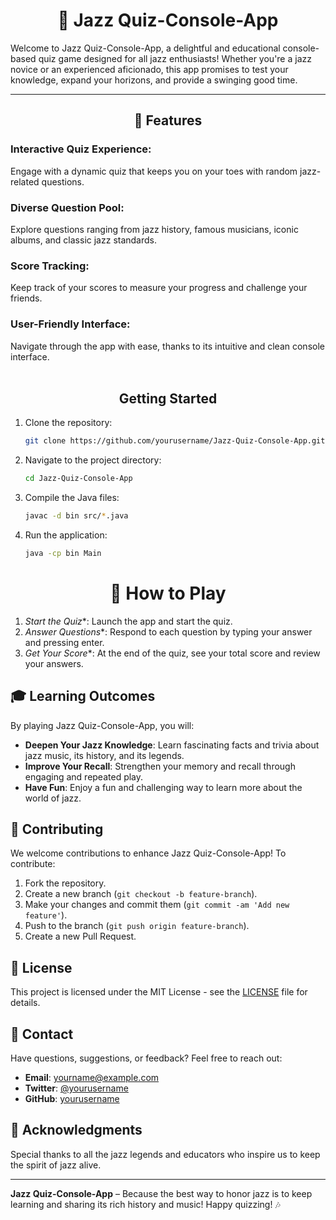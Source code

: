 <center> <h1>🎷 Jazz Quiz-Console-App</h1> </center>

Welcome to Jazz Quiz-Console-App, a delightful and educational console-based quiz game designed for all jazz enthusiasts! Whether you're a jazz novice or an experienced aficionado, this app promises to test your knowledge, expand your horizons, and provide a swinging good time.

---

<center><h2>🎵 Features</h2> </center>
<h3>Interactive Quiz Experience:</h2> Engage with a dynamic quiz that keeps you on your toes with random jazz-related questions.
<h3>Diverse Question Pool:</h3> Explore questions ranging from jazz history, famous musicians, iconic albums, and classic jazz standards.
<h3>Score Tracking:</h3> Keep track of your scores to measure your progress and challenge your friends.
<h3>User-Friendly Interface:</h3> Navigate through the app with ease, thanks to its intuitive and clean console interface.

<br>
<br>
<center> <h2>Getting Started</h2> </center>

1. Clone the repository:
    ```bash
    git clone https://github.com/yourusername/Jazz-Quiz-Console-App.git
    ```
2. Navigate to the project directory:
    ```bash
    cd Jazz-Quiz-Console-App
    ```
3. Compile the Java files:
    ```bash
    javac -d bin src/*.java
    ```
4. Run the application:
    ```bash
    java -cp bin Main
    ```



<center><h1>📝 How to Play</h1></center>

1. *Start the Quiz**: Launch the app and start the quiz.
2. *Answer Questions**: Respond to each question by typing your answer and pressing enter.
3. *Get Your Score**: At the end of the quiz, see your total score and review your answers.

## 🎓 Learning Outcomes

By playing Jazz Quiz-Console-App, you will:
- **Deepen Your Jazz Knowledge**: Learn fascinating facts and trivia about jazz music, its history, and its legends.
- **Improve Your Recall**: Strengthen your memory and recall through engaging and repeated play.
- **Have Fun**: Enjoy a fun and challenging way to learn more about the world of jazz.

## 🌟 Contributing

We welcome contributions to enhance Jazz Quiz-Console-App! To contribute:
1. Fork the repository.
2. Create a new branch (`git checkout -b feature-branch`).
3. Make your changes and commit them (`git commit -am 'Add new feature'`).
4. Push to the branch (`git push origin feature-branch`).
5. Create a new Pull Request.

## 📜 License

This project is licensed under the MIT License - see the [LICENSE](LICENSE) file for details.

## 💬 Contact

Have questions, suggestions, or feedback? Feel free to reach out:
- **Email**: yourname@example.com
- **Twitter**: [@yourusername](https://twitter.com/yourusername)
- **GitHub**: [yourusername](https://github.com/yourusername)

## 🎷 Acknowledgments

Special thanks to all the jazz legends and educators who inspire us to keep the spirit of jazz alive.

---

**Jazz Quiz-Console-App** – Because the best way to honor jazz is to keep learning and sharing its rich history and music! Happy quizzing! 🎶
